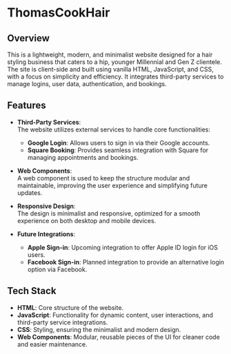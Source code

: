 # ThomasCookHair


## Overview

This is a lightweight, modern, and minimalist website designed for a hair styling business that caters to a hip, younger Millennial and Gen Z clientele. The site is client-side and built using vanilla HTML, JavaScript, and CSS, with a focus on simplicity and efficiency. It integrates third-party services to manage logins, user data, authentication, and bookings.

## Features

- **Third-Party Services**:  
  The website utilizes external services to handle core functionalities:
  - **Google Login**: Allows users to sign in via their Google accounts.
  - **Square Booking**: Provides seamless integration with Square for managing appointments and bookings.
  
- **Web Components**:  
  A web component is used to keep the structure modular and maintainable, improving the user experience and simplifying future updates.

- **Responsive Design**:  
  The design is minimalist and responsive, optimized for a smooth experience on both desktop and mobile devices.

- **Future Integrations**:  
  - **Apple Sign-in**: Upcoming integration to offer Apple ID login for iOS users.
  - **Facebook Sign-in**: Planned integration to provide an alternative login option via Facebook.

## Tech Stack

- **HTML**: Core structure of the website.
- **JavaScript**: Functionality for dynamic content, user interactions, and third-party service integrations.
- **CSS**: Styling, ensuring the minimalist and modern design.
- **Web Components**: Modular, reusable pieces of the UI for cleaner code and easier maintenance.

